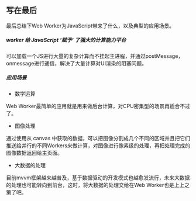 ## 写在最后

最后总结下Web Worker为JavaScript带来了什么，以及典型的应用场景。

##### worker 给 JavaScript ‘赋予’ 了强大的计算能力平台

可以加载一个JS进行大量的复杂计算而不挂起主进程，并通过postMessage，onmessage进行通信，解决了大量计算对UI渲染的阻塞问题。

##### 应用场景

- 数学运算  

Web Worker最简单的应用就是用来做后台计算，对CPU密集型的场景再适合不过了。
- 图像处理  

通过使用从 canvas 中获取的数据，可以把图像分割成几个不同的区域并且把它们推送给并行的不同Workers来做计算，对图像进行像素级的处理，再把处理完成的图像数据返回给主页面。
- 大数据的处理

目前mvvm框架越来越普及，基于数据驱动的开发模式也越愈发流行，未来大数据的处理也可能转向到前台，这时，将大数据的处理交给在Web Worker也是上上之策了吧。
